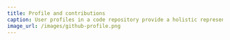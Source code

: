 ```yaml
---
title: Profile and contributions
caption: User profiles in a code repository provide a holistic representation of the quality and quantity of contributions to personal and most importantly to collaborative projects, which could be leveraged as a pragmatic certification instead of formal degrees issued upon the completion of a syllabus.
image_url: /images/github-profile.png
---
```

